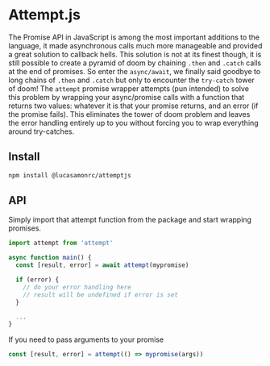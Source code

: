 # Attempt.js

The Promise API in JavaScript is among the most important additions to the language, it made asynchronous calls much more manageable and provided a great solution to callback hells. This solution is not at its finest though, it is still possible to create a pyramid of doom by chaining `.then` and `.catch` calls at the end of promises. So enter the `async/await`, we finally said goodbye to long chains of `.then` and `.catch` but only to encounter the `try-catch` tower of doom! The `attempt` promise wrapper attempts (pun intended) to solve this problem by wrapping your async/promise calls with a function that returns two values: whatever it is that your promise returns, and an error (if the promise fails). This eliminates the tower of doom problem and leaves the error handling entirely up to you without forcing you to wrap everything around try-catches.

## Install
```sh
npm install @lucasamonrc/attemptjs
```

## API
Simply import that attempt function from the package and start wrapping promises.

```js
import attempt from 'attempt'

async function main() {
  const [result, error] = await attempt(mypromise)

  if (error) {
    // do your error handling here
    // result will be undefined if error is set
  }

  ...
}
```

If you need to pass arguments to your promise

```js
const [result, error] = attempt(() => mypromise(args))
```

